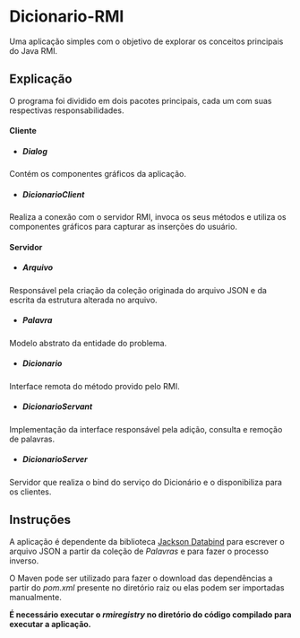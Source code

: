 # Dicionario-RMI

Uma aplicação simples com o objetivo de explorar os conceitos principais do Java RMI.

## Explicação

 O programa foi dividido em dois pacotes principais, cada um com suas respectivas responsabilidades.

#### Cliente

- ##### Dialog

 Contém os componentes gráficos da aplicação. 

- ##### DicionarioClient

 Realiza a conexão com o servidor RMI, invoca os seus métodos e utiliza os componentes gráficos para capturar as inserções do usuário.

#### Servidor

- ##### Arquivo

 Responsável pela criação da coleção originada do arquivo JSON e da escrita da estrutura alterada no arquivo.

- ##### Palavra

 Modelo abstrato da entidade do problema.

- ##### Dicionario

 Interface remota do método provido pelo RMI.

- ##### DicionarioServant
 
 Implementação da interface responsável pela adição, consulta e remoção de palavras.

- ##### DicionarioServer

 Servidor que realiza o bind do serviço do Dicionário e o disponibiliza para os clientes.
 
 ## Instruções
 
 A aplicação é dependente da biblioteca [Jackson Databind](https://mvnrepository.com/artifact/com.fasterxml.jackson.core/jackson-databind) para escrever o arquivo JSON a partir da coleção de *Palavras* e para fazer o processo inverso. 
 
 O Maven pode ser utilizado para fazer o download das dependências a partir do *pom.xml* presente no diretório raiz ou elas podem ser importadas manualmente.
 
 **É necessário executar o *rmiregistry* no diretório do código compilado para executar a aplicação.**
 
